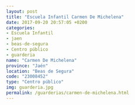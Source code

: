 ```yaml
---
layout: post
title: "Escuela Infantil Carmen De Michelena"
date: 2017-09-20 20:57:05 +0200
categories:
- Escuela Infantil
- jaen
- beas-de-segura
- Centro público
- guarderia
name: "Carmen De Michelena"
province: "Jaén"
location: "Beas de Segura"
code: "23008452"
type: "Centro público"
img: guarderia.jpg
permalink: /guarderias/carmen-de-michelena.html
---
```

